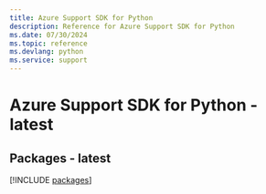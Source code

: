 ```yaml
---
title: Azure Support SDK for Python
description: Reference for Azure Support SDK for Python
ms.date: 07/30/2024
ms.topic: reference
ms.devlang: python
ms.service: support
---
```

# Azure Support SDK for Python - latest
## Packages - latest
[!INCLUDE [packages](support-index.md)]